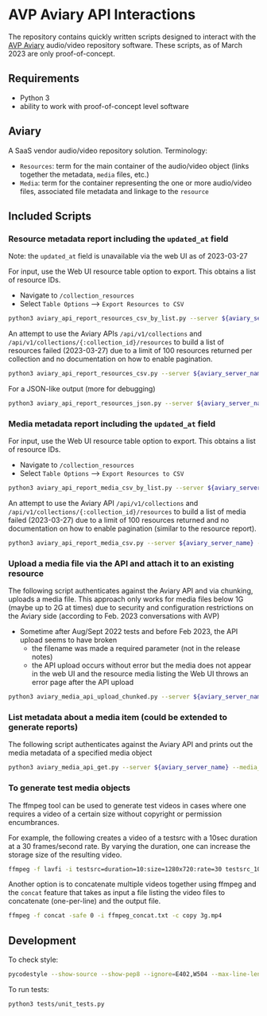 # AVP Aviary API Interactions

The repository contains quickly written scripts designed to interact with the [AVP Aviary](https://www.aviaryplatform.com/api/v1/documentation) audio/video repository software. These scripts, as of March 2023 are only proof-of-concept.

## Requirements

* Python 3
* ability to work with proof-of-concept level software

## Aviary

A SaaS vendor audio/video repository solution. Terminology:

* `Resources`: term for the main container of the audio/video object (links together the metadata, `media` files, etc.)
* `Media`: term for the container representing the one or more audio/video files, associated file metadata and linkage to the `resource`

## Included Scripts

### Resource metadata report including the `updated_at` field

Note: the `updated_at` field is unavailable via the web UI as of 2023-03-27

For input, use the Web UI resource table option to export. This obtains a list of resource IDs.

* Navigate to `/collection_resources`
* Select `Table Options` --> `Export Resources to CSV`

``` bash
python3 aviary_api_report_resources_csv_by_list.py --server ${aviary_server_name} --output ${output_path} -input ${input_path}
```

An attempt to use the Aviary APIs `/api/v1/collections` and `/api/v1/collections/{:collection_id}/resources` to build a list of resources failed (2023-03-27) due to a limit of 100 resources returned per collection and no documentation on how to enable pagination.

``` bash
python3 aviary_api_report_resources_csv.py --server ${aviary_server_name} --output ${output_path}
```

For a JSON-like output (more for debugging)

``` bash
python3 aviary_api_report_resources_json.py --server ${aviary_server_name} --output ${output_path}
```

### Media metadata report including the `updated_at` field

For input, use the Web UI resource table option to export. This obtains a list of resource IDs.

* Navigate to `/collection_resources`
* Select `Table Options` --> `Export Resources to CSV`

``` bash
python3 aviary_api_report_media_csv_by_list.py --server ${aviary_server_name} --output ${output_path} -input ${input_path}
```

An attempt to use the Aviary API `/api/v1/collections` and `/api/v1/collections/{:collection_id}/resources` to build a list of media failed (2023-03-27) due to a limit of 100 resources returned and no documentation on how to enable pagination (similar to the resource report).

``` bash
python3 aviary_api_report_media_csv.py --server ${aviary_server_name} --output ${output_path}
```

### Upload a media file via the API and attach it to an existing resource

The following script authenticates against the Aviary API and via chunking, uploads a media file. This approach only works for media files below 1G (maybe up to 2G at times) due to security and configuration restrictions on the Aviary side (according to Feb. 2023 conversations with AVP)

* Sometime after Aug/Sept 2022 tests and before Feb 2023, the API upload seems to have broken
  * the filename was made a required parameter (not in the release notes)
  * the API upload occurs without error but the media does not appear in the web UI and the resource media listing the Web UI throws an error page after the API upload

``` bash
python3 aviary_media_api_upload_chunked.py --server ${aviary_server_name} --input input.sample.csv
```

### List metadata about a media item (could be extended to generate reports)

The following script authenticates against the Aviary API and prints out the media metadata of a specified media object

``` bash
python3 aviary_media_api_get.py --server ${aviary_server_name} --media_id ${media_id}
```

### To generate test media objects

The ffmpeg tool can be used to generate test videos in cases where one requires a video of a certain size without copyright or permission encumbrances.

For example, the following creates a video of a testsrc with a 10sec duration at a 30 frames/second rate. By varying the duration, one can increase the storage size of the resulting video.

``` bash
ffmpeg -f lavfi -i testsrc=duration=10:size=1280x720:rate=30 testsrc_10.mpg
```

Another option is to concatenate multiple videos together using ffmpeg and the `concat` feature that takes as input a file listing the video files to concatenate (one-per-line) and the output file.

``` bash
ffmpeg -f concat -safe 0 -i ffmpeg_concat.txt -c copy 3g.mp4
```

## Development

To check style:

``` bash
pycodestyle --show-source --show-pep8 --ignore=E402,W504 --max-line-length=200 . 
```

To run tests:

``` bash
python3 tests/unit_tests.py
```
